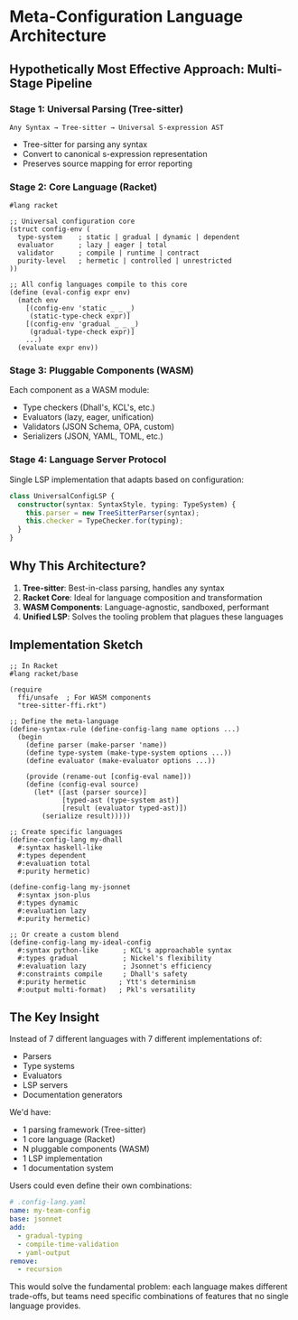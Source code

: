 # Meta-Configuration Language Architecture

## Hypothetically Most Effective Approach: Multi-Stage Pipeline

### Stage 1: Universal Parsing (Tree-sitter)
```
Any Syntax → Tree-sitter → Universal S-expression AST
```

- Tree-sitter for parsing any syntax
- Convert to canonical s-expression representation
- Preserves source mapping for error reporting

### Stage 2: Core Language (Racket)
```racket
#lang racket

;; Universal configuration core
(struct config-env (
  type-system    ; static | gradual | dynamic | dependent
  evaluator      ; lazy | eager | total
  validator      ; compile | runtime | contract
  purity-level   ; hermetic | controlled | unrestricted
))

;; All config languages compile to this core
(define (eval-config expr env)
  (match env
    [(config-env 'static _ _ _)
     (static-type-check expr)]
    [(config-env 'gradual _ _ _)
     (gradual-type-check expr)]
    ...)
  (evaluate expr env))
```

### Stage 3: Pluggable Components (WASM)

Each component as a WASM module:
- Type checkers (Dhall's, KCL's, etc.)
- Evaluators (lazy, eager, unification)
- Validators (JSON Schema, OPA, custom)
- Serializers (JSON, YAML, TOML, etc.)

### Stage 4: Language Server Protocol

Single LSP implementation that adapts based on configuration:
```typescript
class UniversalConfigLSP {
  constructor(syntax: SyntaxStyle, typing: TypeSystem) {
    this.parser = new TreeSitterParser(syntax);
    this.checker = TypeChecker.for(typing);
  }
}
```

## Why This Architecture?

1. **Tree-sitter**: Best-in-class parsing, handles any syntax
2. **Racket Core**: Ideal for language composition and transformation
3. **WASM Components**: Language-agnostic, sandboxed, performant
4. **Unified LSP**: Solves the tooling problem that plagues these languages

## Implementation Sketch

```racket
;; In Racket
#lang racket/base

(require
  ffi/unsafe  ; For WASM components
  "tree-sitter-ffi.rkt")

;; Define the meta-language
(define-syntax-rule (define-config-lang name options ...)
  (begin
    (define parser (make-parser 'name))
    (define type-system (make-type-system options ...))
    (define evaluator (make-evaluator options ...))

    (provide (rename-out [config-eval name]))
    (define (config-eval source)
      (let* ([ast (parser source)]
             [typed-ast (type-system ast)]
             [result (evaluator typed-ast)])
        (serialize result)))))

;; Create specific languages
(define-config-lang my-dhall
  #:syntax haskell-like
  #:types dependent
  #:evaluation total
  #:purity hermetic)

(define-config-lang my-jsonnet
  #:syntax json-plus
  #:types dynamic
  #:evaluation lazy
  #:purity hermetic)

;; Or create a custom blend
(define-config-lang my-ideal-config
  #:syntax python-like      ; KCL's approachable syntax
  #:types gradual           ; Nickel's flexibility
  #:evaluation lazy         ; Jsonnet's efficiency
  #:constraints compile     ; Dhall's safety
  #:purity hermetic        ; Ytt's determinism
  #:output multi-format)   ; Pkl's versatility
```

## The Key Insight

Instead of 7 different languages with 7 different implementations of:
- Parsers
- Type systems
- Evaluators
- LSP servers
- Documentation generators

We'd have:
- 1 parsing framework (Tree-sitter)
- 1 core language (Racket)
- N pluggable components (WASM)
- 1 LSP implementation
- 1 documentation system

Users could even define their own combinations:
```yaml
# .config-lang.yaml
name: my-team-config
base: jsonnet
add:
  - gradual-typing
  - compile-time-validation
  - yaml-output
remove:
  - recursion
```

This would solve the fundamental problem: each language makes different trade-offs, but teams need specific combinations of features that no single language provides.